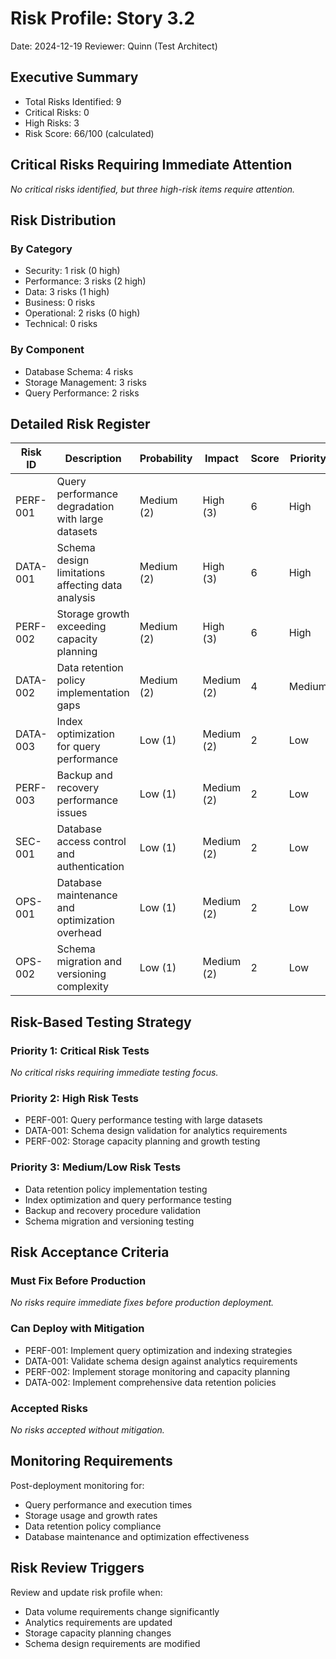 # Risk Profile: Story 3.2

Date: 2024-12-19
Reviewer: Quinn (Test Architect)

## Executive Summary

- Total Risks Identified: 9
- Critical Risks: 0
- High Risks: 3
- Risk Score: 66/100 (calculated)

## Critical Risks Requiring Immediate Attention

*No critical risks identified, but three high-risk items require attention.*

## Risk Distribution

### By Category

- Security: 1 risk (0 high)
- Performance: 3 risks (2 high)
- Data: 3 risks (1 high)
- Business: 0 risks
- Operational: 2 risks (0 high)
- Technical: 0 risks

### By Component

- Database Schema: 4 risks
- Storage Management: 3 risks
- Query Performance: 2 risks

## Detailed Risk Register

| Risk ID | Description | Probability | Impact | Score | Priority |
|---------|-------------|-------------|---------|-------|----------|
| PERF-001 | Query performance degradation with large datasets | Medium (2) | High (3) | 6 | High |
| DATA-001 | Schema design limitations affecting data analysis | Medium (2) | High (3) | 6 | High |
| PERF-002 | Storage growth exceeding capacity planning | Medium (2) | High (3) | 6 | High |
| DATA-002 | Data retention policy implementation gaps | Medium (2) | Medium (2) | 4 | Medium |
| DATA-003 | Index optimization for query performance | Low (1) | Medium (2) | 2 | Low |
| PERF-003 | Backup and recovery performance issues | Low (1) | Medium (2) | 2 | Low |
| SEC-001 | Database access control and authentication | Low (1) | Medium (2) | 2 | Low |
| OPS-001 | Database maintenance and optimization overhead | Low (1) | Medium (2) | 2 | Low |
| OPS-002 | Schema migration and versioning complexity | Low (1) | Medium (2) | 2 | Low |

## Risk-Based Testing Strategy

### Priority 1: Critical Risk Tests

*No critical risks requiring immediate testing focus.*

### Priority 2: High Risk Tests

- PERF-001: Query performance testing with large datasets
- DATA-001: Schema design validation for analytics requirements
- PERF-002: Storage capacity planning and growth testing

### Priority 3: Medium/Low Risk Tests

- Data retention policy implementation testing
- Index optimization and query performance testing
- Backup and recovery procedure validation
- Schema migration and versioning testing

## Risk Acceptance Criteria

### Must Fix Before Production

*No risks require immediate fixes before production deployment.*

### Can Deploy with Mitigation

- PERF-001: Implement query optimization and indexing strategies
- DATA-001: Validate schema design against analytics requirements
- PERF-002: Implement storage monitoring and capacity planning
- DATA-002: Implement comprehensive data retention policies

### Accepted Risks

*No risks accepted without mitigation.*

## Monitoring Requirements

Post-deployment monitoring for:

- Query performance and execution times
- Storage usage and growth rates
- Data retention policy compliance
- Database maintenance and optimization effectiveness

## Risk Review Triggers

Review and update risk profile when:

- Data volume requirements change significantly
- Analytics requirements are updated
- Storage capacity planning changes
- Schema design requirements are modified
